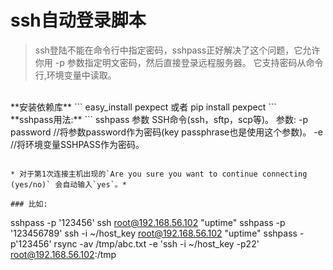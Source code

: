 # ssh自动登录脚本

> ssh登陆不能在命令行中指定密码，sshpass正好解决了这个问题，它允许你用 -p 参数指定明文密码，然后直接登录远程服务器。 它支持密码从命令行,环境变量中读取。

<br />
**安装依赖库**
```
easy_install pexpect
或者
pip install pexpect
```

<br />
**sshpass用法:**
```
   sshpass 参数 SSH命令(ssh，sftp，scp等)。
    参数:
        -p password    //将参数password作为密码(key passphrase也是使用这个参数)。
        -e        //将环境变量SSHPASS作为密码。

```

* 对于第1次连接主机出现的`Are you sure you want to continue connecting (yes/no)` 会自动输入`yes`。*

### 比如:
```
sshpass -p '123456' ssh root@192.168.56.102 "uptime"
sshpass -p '123456789' ssh -i ~/host_key root@192.168.56.102 "uptime"
sshpass -p'123456' rsync -av /tmp/abc.txt -e \'ssh -i ~/host_key -p22\' root@192.168.56.102:/tmp
```